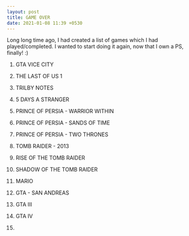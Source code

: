 ```yaml
---
layout: post
title: GAME OVER
date: 2021-01-08 11:39 +0530
---
```


Long long time ago, I had created a list of games which I had played/completed. I wanted to start doing it again, now that I own a PS, finally! :)

1. GTA VICE CITY

2. THE LAST OF US 1

3. TRILBY NOTES

4. 5 DAYS A STRANGER

5. PRINCE OF PERSIA - WARRIOR WITHIN

6. PRINCE OF PERSIA - SANDS OF TIME

7. PRINCE OF PERSIA - TWO THRONES

8. TOMB RAIDER - 2013

9. RISE OF THE TOMB RAIDER

10. SHADOW OF THE TOMB RAIDER

11. MARIO

12. GTA - SAN ANDREAS

13. GTA III

14. GTA IV

15. 